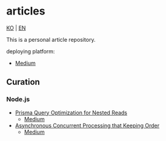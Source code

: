 # articles

[KO](https://github.com/daengdaengLee/articles/blob/main/README.md) | [EN](https://github.com/daengdaengLee/articles/blob/main/README_EN.md)

This is a personal article repository.

deploying platform:

- [Medium](https://medium.com/@daengdaenglee)

## Curation

### Node.js

- [Prisma Query Optimization for Nested Reads](https://github.com/daengdaengLee/articles/blob/main/nodejs/Prisma%20%EC%A1%B0%ED%9A%8C%20%EC%B5%9C%EC%A0%81%ED%99%94/README_EN.md)
    - [Medium](https://medium.com/@daengdaenglee/prisma-query-optimization-for-nested-reads-4ee77c452438)
- [Asynchronous Concurrent Processing that Keeping Order](https://github.com/daengdaengLee/articles/blob/main/nodejs/%EC%88%9C%EC%84%9C%EB%A5%BC%20%EC%9C%A0%EC%A7%80%ED%95%98%EB%8A%94%20%EB%B9%84%EB%8F%99%EA%B8%B0%20%EB%8F%99%EC%8B%9C%20%EC%B2%98%EB%A6%AC/README_EN.md)
    - [Medium](https://medium.com/@daengdaenglee/asynchronous-concurrent-processing-that-keeping-order-bc6daad6c68b)
